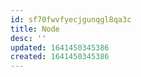 ```yaml
---
id: sf70fwvfyecjgunqgl8qa3c
title: Node
desc: ''
updated: 1641450345386
created: 1641450345386
---
```



